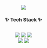 <div align="center">
  <img src="https://capsule-render.vercel.app/api?type=waving&color=auto&text=Hyebin&height=200"/>
  <h3 align="center">✨ Tech Stack ✨</h3>
  <br/>
  <img src="https://img.shields.io/badge/JAVA-007396?style=for-the-badge&logo=java&logoColor=white">
  <img src="https://img.shields.io/badge/JavaScript-F7DF1E?style=for-the-badge&logo=JavaScript&logoColor=white"/>
  <img src="https://img.shields.io/badge/Spring Boot-6DB33F?style=for-the-badge&logo=Spring Boot&logoColor=white"/>
  <br/>
  <img src="https://img.shields.io/badge/AWS-232F3E?style=for-the-badge&logo=Amazon AWS&logoColor=white"/>
  <img src="https://img.shields.io/badge/Oracle-F80000?style=for-the-badge&logo=Oracle&logoColor=white">
  <br/>
</div>
